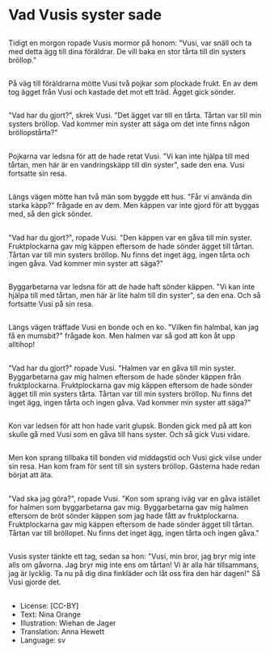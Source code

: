 # Vad Vusis syster sade

##
Tidigt en morgon ropade Vusis mormor på honom: "Vusi, var snäll och ta med detta ägg till dina föräldrar. De vill baka en stor tårta till din systers bröllop."

##
På väg till föräldrarna mötte Vusi två pojkar som plockade frukt. En av dem tog ägget från Vusi och kastade det mot ett träd. Ägget gick sönder.

##
"Vad har du gjort?", skrek Vusi. "Det ägget var till en tårta. Tårtan var till min systers bröllop. Vad kommer min syster att säga om det inte finns någon bröllopstårta?"

##
Pojkarna var ledsna för att de hade retat Vusi. "Vi kan inte hjälpa till med tårtan, men här är en vandringskäpp till din syster", sade den ena. Vusi fortsatte sin resa.

##
Längs vägen mötte han två män som byggde ett hus. "Får vi använda din starka käpp?" frågade en av dem. Men käppen var inte gjord för att byggas med, så den gick sönder.

##
"Vad har du gjort?", ropade Vusi. "Den käppen var en gåva till min syster. Fruktplockarna gav mig käppen eftersom de hade sönder ägget till tårtan. Tårtan var till min systers bröllop. Nu finns det inget ägg, ingen tårta och ingen gåva. Vad kommer min syster att säga?"

##
Byggarbetarna var ledsna för att de hade haft sönder käppen. "Vi kan inte hjälpa till med tårtan, men här är lite halm till din syster", sa den ena. Och så fortsatte Vusi på sin resa.

##
Längs vägen träffade Vusi en bonde och en ko. "Vilken fin halmbal, kan jag få en mumsbit?" frågade kon. Men halmen var så god att kon åt upp alltihop!

##
"Vad har du gjort?" ropade Vusi. "Halmen var en gåva till min syster. Byggarbetarna gav mig halmen eftersom de hade sönder käppen från fruktplockarna. Fruktplockarna gav mig käppen eftersom de hade sönder ägget till min systers tårta. Tårtan var till min systers bröllop. Nu finns det inget ägg, ingen tårta och ingen gåva. Vad kommer min syster att säga?"

##
Kon var ledsen för att hon hade varit glupsk. Bonden gick med på att kon skulle gå med Vusi som en gåva till hans syster. Och så gick Vusi vidare.

##
Men kon sprang tillbaka till bonden vid middagstid och Vusi gick vilse under sin resa. Han kom fram för sent till sin systers bröllop. Gästerna hade redan börjat att äta.

##
"Vad ska jag göra?", ropade Vusi. "Kon som sprang iväg var en gåva istället for halmen som byggarbetarna gav mig. Byggarbetarna gav mig halmen eftersom de bröt sönder käppen som jag hade fått av fruktplockarna. Fruktplockarna gav mig käppen eftersom de hade sönder ägget till tårtan. Tårtan var till bröllopet. Nu finns det inget ägg, ingen tårta och ingen gåva."

##
Vusis syster tänkte ett tag, sedan sa hon: "Vusi, min bror, jag bryr mig inte alls om gåvorna. Jag bryr mig inte ens om tårtan! Vi är alla här tillsammans, jag är lycklig. Ta nu på dig dina finkläder och låt oss fira den här dagen!" Så Vusi gjorde det.

##
* License: [CC-BY]
* Text: Nina Orange
* Illustration: Wiehan de Jager
* Translation: Anna Hewett
* Language: sv
